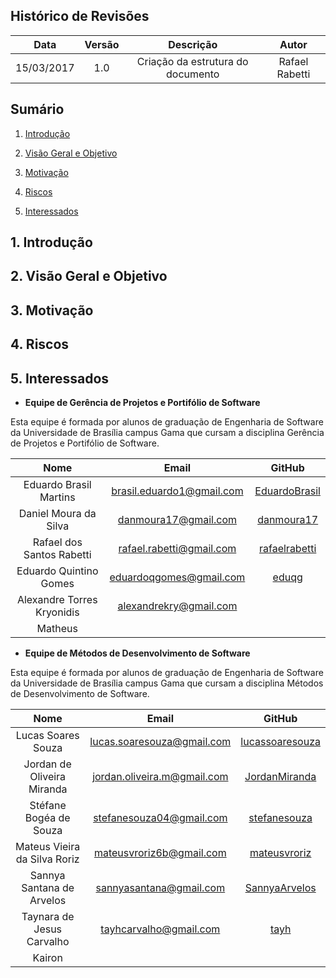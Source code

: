 ## Histórico de Revisões

| Data | Versão | Descrição | Autor |
|:----:|:------:|:---------:|:-----:|
|15/03/2017|1.0|Criação da estrutura do documento|Rafael Rabetti|

## Sumário
1.   [Introdução](#1-introdução)

2.   [Visão Geral e Objetivo](#2-visão-geral-e-objetivo)

3.   [Motivação](#3-motivação)

4.   [Riscos](#4-riscos)

5.   [Interessados](#5-interessados)

## 1. Introdução

## 2. Visão Geral e Objetivo

## 3. Motivação

## 4. Riscos

## 5. Interessados

* **Equipe de Gerência de Projetos e Portifólio de Software**

Esta equipe é formada por alunos de graduação de Engenharia de Software da Universidade de Brasília campus Gama que cursam a disciplina Gerência de Projetos e Portifólio de Software.

|              **Nome**                |            **__Email__**              |      **GitHub** |
|:-------------------------------:|:---------------------------:|:---------------------------:| 
|Eduardo Brasil Martins   |<brasil.eduardo1@gmail.com>| [EduardoBrasil](https://github.com/EduardoBrasil)|
|Daniel Moura da Silva        |<danmoura17@gmail.com>| [danmoura17](https://github.com/danmoura17) |
|Rafael dos Santos Rabetti    |<rafael.rabetti@gmail.com> |[rafaelrabetti](https://github.com/rafaelrabetti) |
|Eduardo Quintino Gomes       | <eduardoqgomes@gmail.com>| [eduqg](https://github.com/eduqg)|
|Alexandre Torres Kryonidis     |<alexandrekry@gmail.com> | |
|Matheus|                  | |

* **Equipe de Métodos de Desenvolvimento de Software**

Esta equipe é formada por alunos de graduação de Engenharia de Software da Universidade de Brasília campus Gama que cursam a disciplina Métodos de Desenvolvimento de Software.


|              **Nome**                |            **__Email__**             |     **GitHub** |
|:-------------------------------:|:---------------------------:|:---------------------------:| 
|Lucas Soares Souza	|<lucas.soaresouza@gmail.com>|  [lucassoaresouza](https://github.com/lucassoaresouza)| 
|Jordan de Oliveira Miranda   |<jordan.oliveira.m@gmail.com>| [JordanMiranda](https://github.com/JordanMiranda) |
|Stéfane Bogéa de Souza	   |<stefanesouza04@gmail.com>| [stefanesouza](https://github.com/stefanesouza)|
|Mateus Vieira da Silva Roriz	 |<mateusvroriz6b@gmail.com>|[mateusvroriz](https://github.com/mateusvroriz) |
|Sannya Santana de Arvelos	|<sannyasantana@gmail.com>| [SannyaArvelos](https://github.com/SannyaArvelos)|
|Taynara de Jesus Carvalho	|<tayhcarvalho@gmail.com>| [tayh](https://github.com/tayh)|
|Kairon			|                     | |